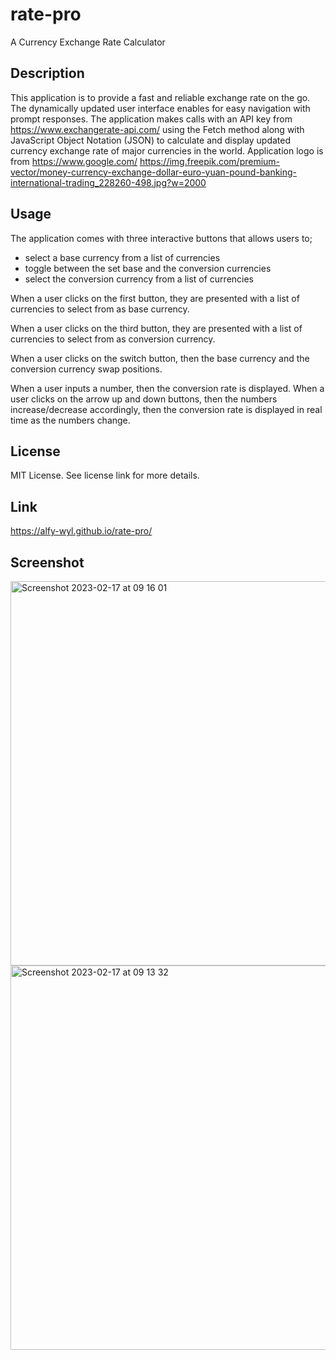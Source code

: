 # rate-pro
A Currency Exchange Rate Calculator

## Description
This application is to provide a fast and reliable exchange rate on the go. The dynamically updated user interface enables for easy navigation with prompt responses. 
The application makes calls with an API key from https://www.exchangerate-api.com/ using the Fetch method along with JavaScript Object Notation (JSON) to calculate and display updated currency exchange rate of major currencies in the world.
Application logo is from https://www.google.com/
https://img.freepik.com/premium-vector/money-currency-exchange-dollar-euro-yuan-pound-banking-international-trading_228260-498.jpg?w=2000



## Usage

The application comes with three interactive buttons that allows users to;
* select a base currency from a list of currencies
* toggle between the set base and the conversion currencies
* select the conversion currency from a list of currencies

When a user clicks on the first button, they are presented with a list of currencies to select from as base currency.

When a user clicks on the third button, they are presented with a list of currencies to select from as conversion currency.

When a user clicks on the switch button, then the base currency and the conversion currency swap positions.

When a user inputs a number, then the conversion rate is displayed.
When a user clicks on the arrow up and down buttons, then the numbers increase/decrease accordingly, then the conversion rate is displayed in real time as the numbers change.


## License

MIT License. See license link for more details.


## Link

https://alfy-wyl.github.io/rate-pro/

## Screenshot

<img width="615" alt="Screenshot 2023-02-17 at 09 16 01" src="https://user-images.githubusercontent.com/118228946/219603427-213239a8-31d1-475e-8885-3d1eaa31a663.png">

<img width="615" alt="Screenshot 2023-02-17 at 09 13 32" src="https://user-images.githubusercontent.com/118228946/219603526-930a2241-6c74-4eb5-9341-0abb6cd2ea66.png">

